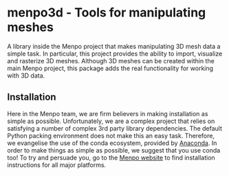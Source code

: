 menpo3d - Tools for manipulating meshes
=======================================
A library inside the Menpo project that makes manipulating 3D mesh data a 
simple task. In particular, this project provides the ability to import,
visualize and rasterize 3D meshes. Although 3D meshes can be created within
the main Menpo project, this package adds the real functionality for working
with 3D data.

Installation
------------
Here in the Menpo team, we are firm believers in making installation as simple 
as possible. Unfortunately, we are a complex project that relies on satisfying 
a number of complex 3rd party library dependencies. The default Python packing 
environment does not make this an easy task. Therefore, we evangelise the use 
of the conda ecosystem, provided by 
[Anaconda](https://store.continuum.io/cshop/anaconda/). In order to make things 
as simple as possible, we suggest that you use conda too! To try and persuade 
you, go to the [Menpo website](http://www.menpo.io/installation/) to find 
installation instructions for all major platforms.
